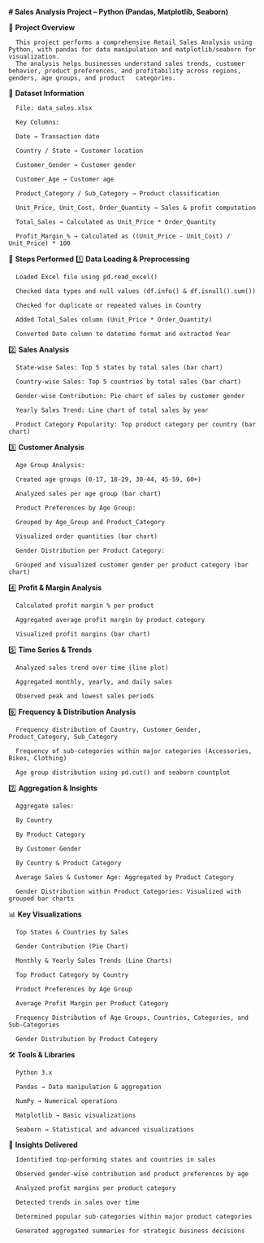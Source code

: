 **# Sales Analysis Project – Python (Pandas, Matplotlib, Seaborn)**

📌 **Project Overview**

      This project performs a comprehensive Retail Sales Analysis using Python, with pandas for data manipulation and matplotlib/seaborn for visualization.
      The analysis helps businesses understand sales trends, customer behavior, product preferences, and profitability across regions, genders, age groups, and product   categories.

📂 **Dataset Information**

      File: data_sales.xlsx

      Key Columns:

      Date → Transaction date

      Country / State → Customer location

      Customer_Gender → Customer gender

      Customer_Age → Customer age

      Product_Category / Sub_Category → Product classification

      Unit_Price, Unit_Cost, Order_Quantity → Sales & profit computation

      Total_Sales → Calculated as Unit_Price * Order_Quantity

      Profit_Margin_% → Calculated as ((Unit_Price - Unit_Cost) / Unit_Price) * 100

🔧 **Steps Performed**
1️⃣ **Data Loading & Preprocessing**

      Loaded Excel file using pd.read_excel()

      Checked data types and null values (df.info() & df.isnull().sum())

      Checked for duplicate or repeated values in Country

      Added Total_Sales column (Unit_Price * Order_Quantity)

      Converted Date column to datetime format and extracted Year

2️⃣ **Sales Analysis**

      State-wise Sales: Top 5 states by total sales (bar chart)

      Country-wise Sales: Top 5 countries by total sales (bar chart)

      Gender-wise Contribution: Pie chart of sales by customer gender

      Yearly Sales Trend: Line chart of total sales by year

      Product Category Popularity: Top product category per country (bar chart)

3️⃣ **Customer Analysis**

      Age Group Analysis:

      Created age groups (0-17, 18-29, 30-44, 45-59, 60+)

      Analyzed sales per age group (bar chart)

      Product Preferences by Age Group:

      Grouped by Age_Group and Product_Category

      Visualized order quantities (bar chart)

      Gender Distribution per Product Category:

      Grouped and visualized customer gender per product category (bar chart)

4️⃣ **Profit & Margin Analysis**

      Calculated profit margin % per product

      Aggregated average profit margin by product category

      Visualized profit margins (bar chart)

5️⃣ **Time Series & Trends**

      Analyzed sales trend over time (line plot)

      Aggregated monthly, yearly, and daily sales

      Observed peak and lowest sales periods

6️⃣ **Frequency & Distribution Analysis**

      Frequency distribution of Country, Customer_Gender, Product_Category, Sub_Category

      Frequency of sub-categories within major categories (Accessories, Bikes, Clothing)

      Age group distribution using pd.cut() and seaborn countplot

7️⃣ **Aggregation & Insights**

      Aggregate sales:

      By Country

      By Product Category

      By Customer Gender

      By Country & Product Category

      Average Sales & Customer Age: Aggregated by Product Category

      Gender Distribution within Product Categories: Visualized with grouped bar charts

📊 **Key Visualizations**

      Top States & Countries by Sales

      Gender Contribution (Pie Chart)

      Monthly & Yearly Sales Trends (Line Charts)

      Top Product Category by Country

      Product Preferences by Age Group

      Average Profit Margin per Product Category

      Frequency Distribution of Age Groups, Countries, Categories, and Sub-Categories

      Gender Distribution by Product Category

🛠️ **Tools & Libraries**

      Python 3.x

      Pandas → Data manipulation & aggregation

      NumPy → Numerical operations

      Matplotlib → Basic visualizations

      Seaborn → Statistical and advanced visualizations

🎯 **Insights Delivered**

      Identified top-performing states and countries in sales

      Observed gender-wise contribution and product preferences by age

      Analyzed profit margins per product category

      Detected trends in sales over time

      Determined popular sub-categories within major product categories

      Generated aggregated summaries for strategic business decisions
